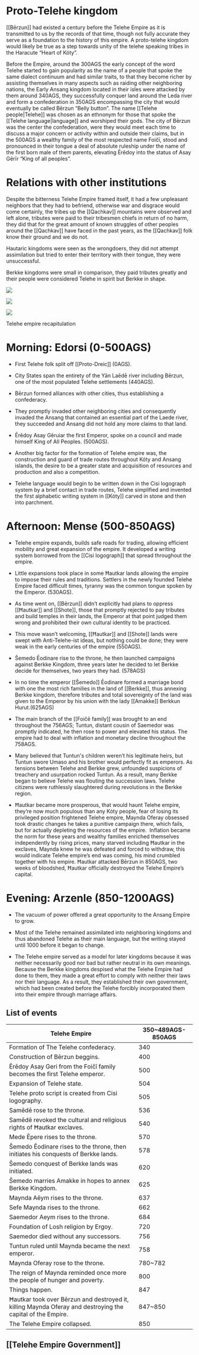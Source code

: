 # Proto-Telehe kingdom

[[Bērzun]] had existed a century before the Telehe Empire as it is transmitted to us by the records of that time, though not fully accurate they serve as a foundation to the history of this empire. A proto-telehe kingdom would likely be true as a step towards unity of the telehe speaking tribes in the Haracute “Heart of Kóty”.

Before the Empire, around the 300AGS the early concept of the word Telehe started to gain popularity as the name of a people that spoke the same dialect continuum and had similar traits, to that they become richer by assisting themselves in many aspects such as raiding other neighboring nations, the Early Ansang kingdom located in their isles were attacked by them around 340AGS, they successfully conquer land around the Leda river and form a confederation in 350AGS encompassing the city that would eventually be called Bērzun “Belly button”. The name [[Telehe people|Telehe]] was chosen as an ethnonym for those that spoke the [[Telehe language|language]] and worshiped their gods. The city of Bērzun was the center the confederation, were they would meet each time to discuss a major concern or activity within and outside their claims, but in the 500AGS a wealthy family of the most respected name Foičī, stood and pronounced in their tongue a deal of absolute ruleship under the name of the first born male of them parents, elevating Ērēdoy into the status of Asay Gērīr “King of all peoples”.

# Relations with other institutions

Despite the bitterness Telehe Empire framed itself, it had a few unpleasant neighbors that they had to befriend, otherwise war and disgrace would come certainly, the tribes up the [[Qachkav]] mountains were observed and left alone, tributes were paid to their tribesmen chiefs in return of no harm, they did that for the great amount of known struggles of other peoples around the [[Qachkav]] have faced in the past years, as the [[Qachkav]] folk know their ground and we do not.

Hautaric kingdoms were seen as the wrongdoers, they did not attempt assimilation but tried to enter their territory with their tongue, they were unsuccessful.

Berkke kingdoms were small in comparison, they paid tributes greatly and their people were considered Telehe in spirit but Berkke in shape.

![](https://lh7-us.googleusercontent.com/d2FA4oq0hPGnK7keyS92njDJV3kR5iAP6YCiHVZZES_lrGpPEAUKrasE24_LH5VquFLSMNDEHsbQq3SlTkPLwDXO4okAzD35ftEa59e5veUbbT0faz_jCkEasBJ6t01jOVPpzYyBusL8uG8-d53qyUQ)

  

![](https://lh7-us.googleusercontent.com/pA5vCvQq2I-j0vHVuyvqevCNZ0Kz5Fh9ntAzAeKVrLMbadkH5Q48wrhXjHD4HqaQTozc1wJNgLOx2iwCFpfup9id234jwhahjm4UQOQkU1iquk0qkqOi7KEZ5EXLLOAiGv6jxM_bohe0kqRAhTaMo7w)

![](https://lh7-us.googleusercontent.com/mD5G1D9cmFAKN8Q5b3ik0PUI3-dyZbhszW_OygHUfCP99MQMnhl4CiOoi8k90HtYNjUVE4lGAJAXKaXKVS4LZ2IVTWdLjkuZH_0ok9WjLz1MnCsfcL2AdH3PZipbybYw3homDattDpC31i_o-nEfxAU)

  

Telehe empire recapitulation 

# Morning: Edorsi (0-500AGS)

- First Telehe folk split off [[Proto-Dreic]] (0AGS).
    
- City States span the entirety of the Yān Laēdē river including Bērzun, one of the most populated Telehe settlements (440AGS).
    
- Bērzun formed alliances with other cities, thus establishing a confederacy.
    
- They promptly invaded other neighboring cities and consequently invaded the Ansang that contained an essential part of the Laede river, they succeeded and Ansang did not hold any more claims to that land.  
    
- Ērēdoy Asay Gēruiar the first Emperor, spoke on a council and made himself King of All Peoples. (500AGS).
    
- Another big factor for the formation of Telehe empire was, the construction and guard of trade routes throughout Kóty and Ansang islands, the desire to be a greater state and acquisition of resources and production and also a competition.
    
- Telehe language would begin to be written down in the Cisi logograph system by a brief contact in trade routes, Telehe simplified and invented the first alphabetic writing system in [[Kóty]] carved in stone and then into parchment.
    

# Afternoon: Mense (500-850AGS)

- Telehe empire expands, builds safe roads for trading, allowing efficient mobility and great expansion of the empire. It developed a writing system borrowed from the [[Cisi logograph]] that spread throughout the empire.
    
- Little expansions took place in some Ħautkar lands allowing the empire to impose their rules and traditions. Settlers in the newly founded Telehe Empire faced difficult times, tyranny was the common tongue spoken by the Emperor. (530AGS).
    
- As time went on, [[Bērzun]] didn’t explicitly had plans to oppress [[Ħautkar]] and [[Shote]], those that promptly rejected to pay tributes and build temples in their lands, the Emperor at that point judged them wrong and prohibited their own cultural identity to be practiced.
    
- This move wasn’t welcoming, [[Ħautkar]] and [[Shote]] lands were swept with Anti-Telehe-ist ideas, but nothing could be done; they were weak in the early centuries of the empire (550AGS).
    
- Šemedo Ēodinare rise to the throne, he then launched campaigns against Berkke Kingdom, three years later he decided to let Berkke decide for themselves, two years they had. (578AGS)
    
- In no time the emperor [[Šemedo]] Ēodinare formed a marriage bond with one the most rich families in the land of [[Berkke]], thus annexing Berkke kingdom, therefore tributes and total sovereignty of the land was given to the Emperor by his union with the lady [[Amakke]] Berkkun Hurut.(625AGS)
    
- The main branch of the [[Foičē family]] was brought to an end throughout the 756AGS; Tuntun, distant cousin of Saemedor was promptly indicated, he then rose to power and elevated his status. The empire had to deal with inflation and monetary decline throughout the 758AGS.
    
- Many believed that Tuntun's children weren’t his legitimate heirs, but Tuntun swore Umaso and his brother would perfectly fit as emperors. As tensions between Telehe and Berkke grew, unfounded suspicions of treachery and usurpation rocked Tuntun. As a result, many Berkke began to believe Telehe was flouting the succession laws. Telehe citizens were ruthlessly slaughtered during revolutions in the Berkke region.
    
- Ħautkar became more prosperous, that would haunt Telehe empire, they’re now much populous than any Kóty people, fear of losing its privileged position frightened Telehe empire, Maynda Oferay obsessed took drastic changes he takes a punitive campaign there, which fails, but for actually depleting the resources of the empire.  Inflation became the norm for these years and wealthy families enriched themselves independently by rising prices, many starved including Ħautkar in the exclaves, Maynda knew he was defeated and forced to withdraw, this would indicate Telehe empire’s end was coming, his mind crumbled together with his empire. Ħautkar attacked Bērzun in 850AGS, two weeks of bloodshed, Ħautkar officially destroyed the Telehe Empire’s capital. 
    

# Evening: Arzenle (850-1200AGS) 

- The vacuum of power offered a great opportunity to the Ansang Empire to grow.
    
- Most of the Telehe remained assimilated into neighboring kingdoms and thus abandoned Telehe as their main language, but the writing stayed until 1000 before it began to change.
    
- The Telehe empire served as a model for later kingdoms because it was neither necessarily good nor bad but rather neutral in its own meanings. Because the Berkke kingdoms despised what the Telehe Empire had done to them, they made a great effort to comply with neither their laws nor their language. As a result, they established their own government, which had been created before the Telehe forcibly incorporated them into their empire through marriage affairs. 
    

## List of events


| Telehe Empire | 350~489AGS-850AGS |
| ---- | ---- |
| Formation of The Telehe confederacy. | 340 |
| Construction of Bērzun beggins. | 400 |
| Ērēdoy Asay Geri from the Foičī family becomes the first Telehe emperor. | 500 |
| Expansion of Telehe state. | 504 |
| Telehe proto script is created from Cisi logography. | 505 |
| Samēdē rose to the throne. | 536 |
| Samēdē revoked the cultural and religious rights of Ħautkar exclaves. | 540 |
| Mede Ēpere rises to the throne. | 570 |
| Šemedo Ēodinare rises to the throne, then initiates his conquests of Berkke lands. | 578 |
| Šemedo conquest of Berkke lands was initiated. | 620 |
| Šemedo marries Amakke in hopes to annex Berkke Kingdom. | 625 |
| Maynda Aēym rises to the throne. | 637 |
| Sefe Maynda rises to the throne. | 662 |
| Saemedor Aeym rises to the throne. | 684 |
| Foundation of Losh religion by Ergoy. | 720 |
| Saemedor died without any successors. | 756 |
| Tuntun ruled until Maynda became the next emperor. | 758 |
| Maynda Oferay rose to the throne. | 780~782 |
| The reign of Maynda reminded once more the people of hunger and poverty. | 800 |
| Things happen. | 847 |
| Ħautkar took over Bērzun and destroyed it, killing Maynda Oferay and destroying the capital of the Empire. | 847~850 |
| The Telehe Empire collapsed. | 850 |
## [[Telehe Empire Government]]